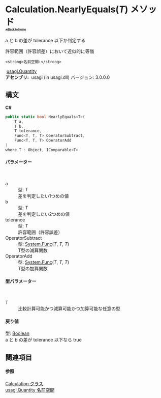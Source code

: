 # Calculation.NearlyEquals(*T*) メソッド <div style="font-size:30%"><a href="https://github.com/usagi/usagi.cs/blob/master/docs/Home.md">≪Back to Home</a></div> 

a と b の差が tolerance 以下か判定する 

許容範囲（許容誤差）において近似的に等価


    <strong>名前空間:</strong>
&nbsp;<a href="N_usagi_Quantity.md">usagi.Quantity</a><br /><strong>アセンブリ:</strong>
&nbsp;usagi (in usagi.dll) バージョン: 3.0.0.0

## 構文

**C#**<br />
``` C#
public static bool NearlyEquals<T>(
	T a,
	T b,
	T tolerance,
	Func<T, T, T> OperatorSubtract,
	Func<T, T, T> OperatorAdd
)
where T : Object, IComparable<T>

```


#### パラメーター
&nbsp;<dl><dt>a</dt><dd>型: *T*<br />差を判定したい1つめの値</dd><dt>b</dt><dd>型: *T*<br />差を判定したい2つめの値</dd><dt>tolerance</dt><dd>型: *T*<br />許容範囲（許容誤差）</dd><dt>OperatorSubtract</dt><dd>型: <a href="http://msdn2.microsoft.com/ja-jp/library/bb534647" target="_blank">System.Func</a>(*T*, *T*, *T*)<br />T型の減算関数</dd><dt>OperatorAdd</dt><dd>型: <a href="http://msdn2.microsoft.com/ja-jp/library/bb534647" target="_blank">System.Func</a>(*T*, *T*, *T*)<br />T型の加算関数</dd></dl>

#### 型パラメーター
&nbsp;<dl><dt>T</dt><dd>比較計算可能かつ減算可能かつ加算可能な任意の型</dd></dl>

#### 戻り値
型: <a href="http://msdn2.microsoft.com/ja-jp/library/a28wyd50" target="_blank">Boolean</a><br />a と b の差が tolerance 以下なら true

## 関連項目


#### 参照
<a href="T_usagi_Quantity_Calculation.md">Calculation クラス</a><br /><a href="N_usagi_Quantity.md">usagi.Quantity 名前空間</a><br />